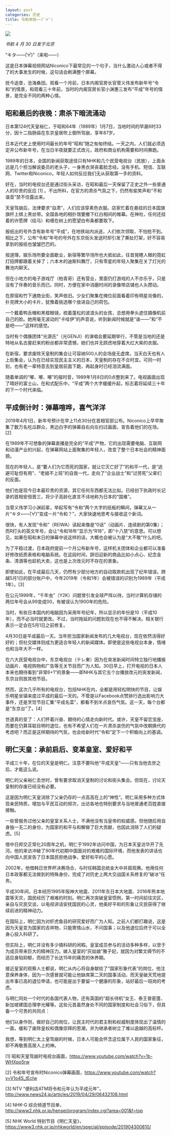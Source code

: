 ```yaml
---
layout: post
categories: 历史
title: 令和来啦——(ﾟ∀ﾟ)
---
```


![](http://ww1.sinaimg.cn/large/4b91f9d5gy1g2kpjhz9bcj20zk0np19w.jpg)

*书航 4 月 30 日发于北京*

“キタ——(゚∀゚)”（来啦——）

这是日本弹幕视频网站Niconico下最常见的一个句子，当什么激动人心或者不得了的大事发生的时候，这句话会刷满整个屏幕。

抚今追昔，沧海桑田。观看一个月前，日本内阁官房长官菅义伟发布新年号“令和”的情景，和观看三十年前，当时的内阁官房长官小渊惠三发布“平成”年号的情景，是完全不同的两种心情。

## 昭和最后的夜晚：肃杀下暗流涌动

日本第124代天皇裕仁，于昭和64年（1989年）1月7日，当地时间的早晨6时33分，因十二指肠癌在东京皇居吹上御所驾崩，享年87岁。

日本近代史上使用时间最长的年号“昭和”随之匆匆终结。一天之内，人们就必须选定并公布新年号，在当日半夜就要正式改元，政府和商业机构需要和时间赛跑。

1989年的日本，全国的新闻获取途径只有NHK和几个民营电视台（民放），上面永远是几个担当解说委员的老头子，一身黑衣哭丧着脸念经。没有手机、短信、互联网、Twitter和Niconico，年轻人如何反应我们无从获取第一手的资料。

好在，当时的电视台还是通过街头采访，在昭和最后一天保留了正史之外一些普通人的珍贵的反应 [1] 。不出所料，在官方的肃杀气氛之下，仍然有偷笑声和“不和谐音”禁不住露出来。

天皇驾崩后，法律要求“自肃”，人们应该穿素色衣服。店家忙着在悬挂的日本国旗旗杆上绑上黑丝带。全国各地的相扑馆要撤下红白相间的帷幕。在神社，任何还挂着的许愿牌（绘马）和缠在树上的愿望白布条都要取下。

报纸出的号外含有新年号“平成”，在地铁站内派送，人们依次领取，不怕抢不到。相比之下，公布“令和”年号的号外在东京街头发送时却引发了撕扯打架，好不容易拿到的报纸也皱皱巴巴的。

按道理，娱乐场所要全面歇业，新宿等繁华场所也大抵如此，往昔晃瞎人眼的霓虹灯招牌都跟着关掉了；六本木的迪斯科舞厅，只有零星的年轻人聚集在关了灯光的舞池内聊天。

但在小地方的电子游戏厅（柏青哥）还有营业，里面仍打游戏的人不亦乐乎，只是没有了伴奏的音乐而已。同时，方便在家中消磨时间的录像带店铺也人头攒动。

在原宿和竹下通商业街，笑声依旧。少女们聚集在摊位前面看着印有明星肖像的，扑克牌大小的卡片，犹豫着挑选哪个放进自己的荷包。

一个戴着鸭舌帽和黑框眼镜，梳着蓬松的波浪头的女孩，总想用拳头遮住摄像机前自己的脸。她用毫无波动的“卡哇伊”的声音说，听到新闻时候就是“诶——”和“不是吧——”这样的感觉。

当时有个偶像团体“光源氏”（光GENJI）的演唱会要延期举行，不管是当地的还是特地从名古屋赶来的粉丝都非常遗憾，她们也并无顾虑地穿着大红大紫的衣服。

在新宿，要求废除天皇制的集会让可容纳500人的会场座无虚席。当天白天也有人上街集会，认为在已经实现民主主义的日本，天皇制的存在不合时宜。可同一时刻，也有老一辈特意去到皇居前面下跪，再起身时已经泪流满面。

随着单调的“嘟、嘟、嘟”的报时音，1989年1月8日的0点整到来了。电视画面出现了晴好的富士山，在和式配乐中，“平成”两个大字缓缓升起，标志着将延续三十年的下一个时代来临。

## 平成倒计时：弹幕喧哗，喜气洋洋

2019年4月1日，新年号预计在早上11点30分在首相官邸公布。Niconico上早早聚集了数万名吃瓜群众，黑边白字的弹幕自右向左扫过画面，宣告着他们的在场。[2]

在1989年不可想象的弹幕直播是完全的“平成”产物，它的出现需要电脑、互联网和动漫产业的兴起，在弹幕网站上面聚集的年轻人，改变了整个日本社会的精神面貌。

现在的年轻人，是“要人们为它而死的国家，就让它灭亡好了”的和平一代，是“逃避可耻但有用”、“老娘不上班”的自我一代，走向了“企业战士”和“过劳死”父辈们的反面。

他们也是现今日本最珍贵的资源，其它任何东西都无法比拟。已经创下执政时长记录的首相安倍晋三，将少子高龄化直言不讳地称为日本的“国难”。

当菅义伟学习小渊前辈，举起写有“令和”两个大字的纸板的瞬间，弹幕又从一片“キタ——(゚∀゚)”变成一片“令和？”，大家快速地思考与接收这个新词。

很快，有人发现“令和”（REIWA）读起来像是“0话”（动画片、连续剧的第0集）；而R打头的英文年号，会让“令和18年”显示为“R18”，即“十八禁”的意思。可以想见，如果在昭和末日的弹幕中说这样的话，大概也会被认为是“大不敬”什么的吧。

为了平稳过渡，日本政府提前一个月公布新年号，这样机关团体和企业都可以准备好修改纸质表格和电脑系统。在这段时间，辞旧迎新的商品比如小点心、纪念金条、清酒等也趁机大卖，这也是上次改元时不存在的景象。

即使如此，在平成最后几天，仍然有少部分地方的自动取款机出现了纪年错误。跨越5月1日的部分账户中，今年2019年（令和1年）会被错误的识别为1989年（平成1年）。[3]

在公元1999年，“千年虫”（Y2K）问题曾引发全球严阵以待，当时计算机存储的两位年号会从99变成00，有被误认为1900年的危险。

当时，有些日本国内的电脑因为采用年号纪年，所以显示的年份是10（平成10年），而不必当时就更改。不过，当时拖延的问题到现在也不得不解决。相关银行表示一定会在5月1日之前修复。

4月30日是平成最后一天。当年担当国家新闻发布的几大电视台，现在依然活得好好的；但社交媒体则成为更适合年轻人的新闻媒体。即使是这些电视台本身，情绪也和当年大不一样。

在六大民营电视台中，东京电视台（テレ東）因为在突发新闻时间特立独行地播报动画片、电视购物和广告等无关节目而广为人知。30日早上，打开电视的日本人本来也期待看到“非常6+1”的景象——即NHK与其它五个台播放改元的突发新闻，东京台则放其他节目。

然而，这次几乎所有的电视台，包括NHK在内，全都是用轻松明快的节目，让娱乐明星坐镇来度过平成的最后一天的。不管是以Facebook点赞排行选出影响力大事件，还是烹饪节目汇集“平成名菜”，都看不到半点哀伤气氛。这一天，每个台都是“东京台”了。[4]

世道真的变了：人们怀着兴奋、期待的心情走向新时代。或许，天皇不留恋宝座，而要在仍算耳聪目明时退位，也有不希望人们在一片肃杀哀伤的气氛中改朝换代的考虑吧？而正是这样期待的气氛，也会给新时代“令和”定下一个积极向上的基调。

## 明仁天皇：承前启后、变革皇室、爱好和平

平成三十年，在位的天皇是明仁。注意不要叫他“平成天皇”——只有当他去世之后，才能这么说。

明仁的父亲裕仁去世时，曾有要求取消天皇制的讨论和街头集会。但现在，讨论天皇制的存废已经没有必要。

这是因为明仁天皇消除了父亲仍存的一点高高在上的“神性”。明仁采用多种方式体现亲民特质，增加与平民互动的频次，出访各地也特别要求与当地普通老百姓直接接触。

一些曾服务过他父亲的皇室关系人士，不满他没有当皇帝的权威感。但他随后用自身独一无二的身份，为国家的和平与和解做了巨大贡献，也因此消除了人们的疑虑。[5]

借中日邦交正常化20周年之机，明仁于1992年访问中国，为日本天皇访华开了先河。他的来访冲破了90年代初期中国面对的艰难的国际环境，而他发表的讲话也向中国人民宣告了日本国民拒绝战争，爱好和平的心愿。

2002年，他借韩日世界杯决赛场合，与时任韩国总统金大中并肩观赛。他用任何日本政客都无法做到的特殊身份，完成了对历史上两大交战国关系修复的“破冰”任务。

平成30年间，日本经历1995年阪神大地震、2011年东日本大地震、2016年熊本地震等天灾，国民经历了艰难的时刻。明仁再次突破皇室惯例，第一时间前往灾区，亲自与灾民交谈，以电视讲话安抚国民的心灵，他美好平和的形象让灾民获得了继续前进的精神动力。

在国际上，明仁因为对虾虎鱼目的研究爱好而广为人知。之前人们都打趣说，这是因为天皇变为国家的吉祥物，只能寄情山水，不问国事；以及他退位后终于可以全身心投入科研了。

但实际上，明仁并没有多少搞科研的闲暇。皇室成员参与的活动多种多样，以至于为成员带来巨大的精神压力。嫁入皇室的“灰姑娘”雅子妃，就因为对繁文缛节的不适应身陷抑郁，而经历了长达15年的痛苦的休养期。

接近皇室的观察人士都说，明仁从内心将自身献给了“国家形象代表”的岗位，他注意保养身体，因为一次感冒就可能让他缺席第二天的国事活动。而天皇破天荒地提出年事已高的退位申请，也可能是出于要留一个健康的形象，站好最后一班岗的考虑。

与明仁同处一个时代的各国代表人物，还有英国的“超长待机”女王、泰王普密蓬、新加坡建国总理李光耀等。这些元首虽然身处不同的国家制度和社会习俗下，但具备一个可贵的共同点：

他们以身作则，做好自己的岗位，让民主时代的君主制和权威制度体现出了温情的一面，缓和了废除皇权和偶像崇拜的思潮，并为继承者树立了难以逾越的高标杆。

我想，等到明仁太上皇驾崩的时候，日本人可能会怀念这位属于人民的国家象征，却不再敬畏高居人上的神。

[1] 昭和天皇驾崩时电视台画面，https://www.youtube.com/watch?v=1b-WHXpo5rw

[2] 令和年号宣布时Niconico弹幕画面，https://www.youtube.com/watch?v=V1o4S_tEcIw

[3] NTV “便利店ATM将令和元年认为平成元年”，http://www.news24.jp/articles/2019/04/29/06432108.html

[4] NHK-G 综合频道节目单，http://www2.nhk.or.jp/hensei/program/index.cgi?area=001&f=top

[5] NHK World 特别节目《明仁天皇》，https://www3.nhk.or.jp/nhkworld/en/special/episode/201904300810/